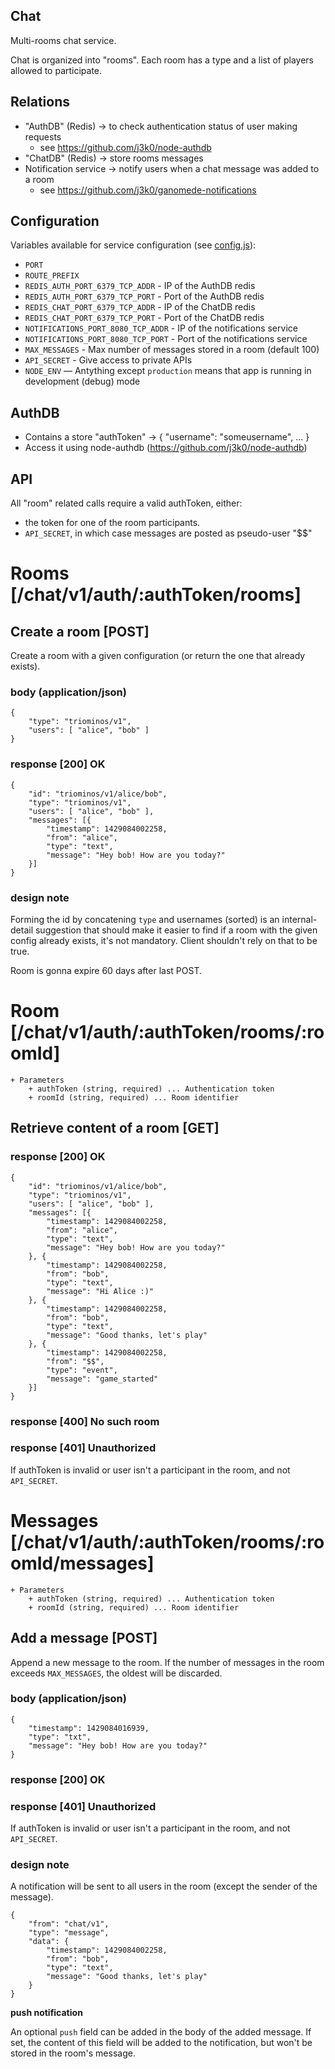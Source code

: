 Chat
----

Multi-rooms chat service.

Chat is organized into "rooms". Each room has a type and a list of players allowed to participate.

Relations
---------

 * "AuthDB" (Redis) -> to check authentication status of user making requests
   * see https://github.com/j3k0/node-authdb
 * "ChatDB" (Redis) -> store rooms messages
 * Notification service -> notify users when a chat message was added to a room
   * see https://github.com/j3k0/ganomede-notifications

Configuration
-------------

Variables available for service configuration (see [config.js](/config.js)):

 * `PORT`
 * `ROUTE_PREFIX`
 * `REDIS_AUTH_PORT_6379_TCP_ADDR` - IP of the AuthDB redis
 * `REDIS_AUTH_PORT_6379_TCP_PORT` - Port of the AuthDB redis
 * `REDIS_CHAT_PORT_6379_TCP_ADDR` - IP of the ChatDB redis
 * `REDIS_CHAT_PORT_6379_TCP_PORT` - Port of the ChatDB redis
 * `NOTIFICATIONS_PORT_8080_TCP_ADDR` - IP of the notifications service
 * `NOTIFICATIONS_PORT_8080_TCP_PORT` - Port of the notifications service
 * `MAX_MESSAGES` - Max number of messages stored in a room (default 100)
 * `API_SECRET` - Give access to private APIs
 * `NODE_ENV` — Antything except `production` means that app is running in development (debug) mode

AuthDB
------

 * Contains a store "authToken" -> { "username": "someusername", ... }
 * Access it using node-authdb (https://github.com/j3k0/node-authdb)

API
---

All "room" related calls require a valid authToken, either:

 * the token for one of the room participants.
 * `API_SECRET`, in which case messages are posted as pseudo-user "$$"

# Rooms [/chat/v1/auth/:authToken/rooms]

## Create a room [POST]

Create a room with a given configuration (or return the one that already exists).

### body (application/json)

    {
        "type": "triominos/v1",
        "users": [ "alice", "bob" ]
    }

### response [200] OK

    {
        "id": "triominos/v1/alice/bob",
        "type": "triominos/v1",
        "users": [ "alice", "bob" ],
        "messages": [{
            "timestamp": 1429084002258,
            "from": "alice",
            "type": "text",
            "message": "Hey bob! How are you today?"
        }]
    }

### design note

Forming the id by concatening `type` and usernames (sorted) is an internal-detail suggestion that should make it easier to find if a room with the given config already exists, it's not mandatory. Client shouldn't rely on that to be true.

Room is gonna expire 60 days after last POST.

# Room [/chat/v1/auth/:authToken/rooms/:roomId]

    + Parameters
        + authToken (string, required) ... Authentication token
        + roomId (string, required) ... Room identifier

## Retrieve content of a room [GET]

### response [200] OK

    {
        "id": "triominos/v1/alice/bob",
        "type": "triominos/v1",
        "users": [ "alice", "bob" ],
        "messages": [{
            "timestamp": 1429084002258,
            "from": "alice",
            "type": "text",
            "message": "Hey bob! How are you today?"
        }, {
            "timestamp": 1429084002258,
            "from": "bob",
            "type": "text",
            "message": "Hi Alice :)"
        }, {
            "timestamp": 1429084002258,
            "from": "bob",
            "type": "text",
            "message": "Good thanks, let's play"
        }, {
            "timestamp": 1429084002258,
            "from": "$$",
            "type": "event",
            "message": "game_started"
        }]
    }

### response [400] No such room

### response [401] Unauthorized

If authToken is invalid or user isn't a participant in the room, and not `API_SECRET`.

# Messages [/chat/v1/auth/:authToken/rooms/:roomId/messages]

    + Parameters
        + authToken (string, required) ... Authentication token
        + roomId (string, required) ... Room identifier

## Add a message [POST]

Append a new message to the room. If the number of messages in the room exceeds `MAX_MESSAGES`, the oldest will be discarded.

### body (application/json)

    {
        "timestamp": 1429084016939,
        "type": "txt",
        "message": "Hey bob! How are you today?"
    }

### response [200] OK

### response [401] Unauthorized

If authToken is invalid or user isn't a participant in the room, and not `API_SECRET`.

### design note

A notification will be sent to all users in the room (except the sender of the message).

    {
        "from": "chat/v1",
        "type": "message",
        "data": {
            "timestamp": 1429084002258,
            "from": "bob",
            "type": "text",
            "message": "Good thanks, let's play"
        }
    }

**push notification**

An optional `push` field can be added in the body of the added message. If set, the content of this field will be added to the notification, but won't be stored in the room's message.

